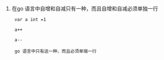 1. 在go 语言中自增和自减只有一种，而且自增和自减必须单独一行

        var a int =1

        a++

        a--
        
        go 语言中只有这一种，而且必须单端一行